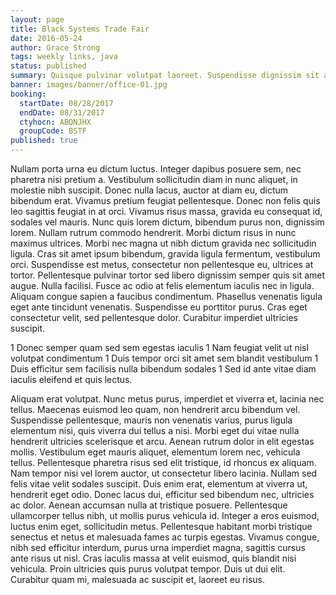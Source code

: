 ```yaml
---
layout: page
title: Black Systems Trade Fair
date: 2016-05-24
author: Grace Strong
tags: weekly links, java
status: published
summary: Quisque pulvinar volutpat laoreet. Suspendisse dignissim sit amet.
banner: images/banner/office-01.jpg
booking:
  startDate: 08/28/2017
  endDate: 08/31/2017
  ctyhocn: ABQNJHX
  groupCode: BSTF
published: true
---
```

Nullam porta urna eu dictum luctus. Integer dapibus posuere sem, nec pharetra nisi pretium a. Vestibulum sollicitudin diam in nunc aliquet, in molestie nibh suscipit. Donec nulla lacus, auctor at diam eu, dictum bibendum erat. Vivamus pretium feugiat pellentesque. Donec non felis quis leo sagittis feugiat in at orci. Vivamus risus massa, gravida eu consequat id, sodales vel mauris. Nunc quis lorem dictum, bibendum purus non, dignissim lorem.
Nullam rutrum commodo hendrerit. Morbi dictum risus in nunc maximus ultrices. Morbi nec magna ut nibh dictum gravida nec sollicitudin ligula. Cras sit amet ipsum bibendum, gravida ligula fermentum, vestibulum orci. Suspendisse est metus, consectetur non pellentesque eu, ultrices at tortor. Pellentesque pulvinar tortor sed libero dignissim semper quis sit amet augue. Nulla facilisi. Fusce ac odio at felis elementum iaculis nec in ligula. Aliquam congue sapien a faucibus condimentum. Phasellus venenatis ligula eget ante tincidunt venenatis. Suspendisse eu porttitor purus. Cras eget consectetur velit, sed pellentesque dolor. Curabitur imperdiet ultricies suscipit.

1 Donec semper quam sed sem egestas iaculis
1 Nam feugiat velit ut nisl volutpat condimentum
1 Duis tempor orci sit amet sem blandit vestibulum
1 Duis efficitur sem facilisis nulla bibendum sodales
1 Sed id ante vitae diam iaculis eleifend et quis lectus.

Aliquam erat volutpat. Nunc metus purus, imperdiet et viverra et, lacinia nec tellus. Maecenas euismod leo quam, non hendrerit arcu bibendum vel. Suspendisse pellentesque, mauris non venenatis varius, purus ligula elementum nisi, quis viverra dui tellus a nisi. Morbi eget dui vitae nulla hendrerit ultricies scelerisque et arcu. Aenean rutrum dolor in elit egestas mollis. Vestibulum eget mauris aliquet, elementum lorem nec, vehicula tellus. Pellentesque pharetra risus sed elit tristique, id rhoncus ex aliquam. Nam tempor nisi vel lorem auctor, ut consectetur libero lacinia. Nullam sed felis vitae velit sodales suscipit. Duis enim erat, elementum at viverra ut, hendrerit eget odio. Donec lacus dui, efficitur sed bibendum nec, ultricies ac dolor. Aenean accumsan nulla at tristique posuere. Pellentesque ullamcorper tellus nibh, ut mollis purus vehicula id.
Integer a eros euismod, luctus enim eget, sollicitudin metus. Pellentesque habitant morbi tristique senectus et netus et malesuada fames ac turpis egestas. Vivamus congue, nibh sed efficitur interdum, purus urna imperdiet magna, sagittis cursus ante risus ut nisl. Cras iaculis massa at velit euismod, quis blandit nisi vehicula. Proin ultricies quis purus volutpat tempor. Duis ut dui elit. Curabitur quam mi, malesuada ac suscipit et, laoreet eu risus.

